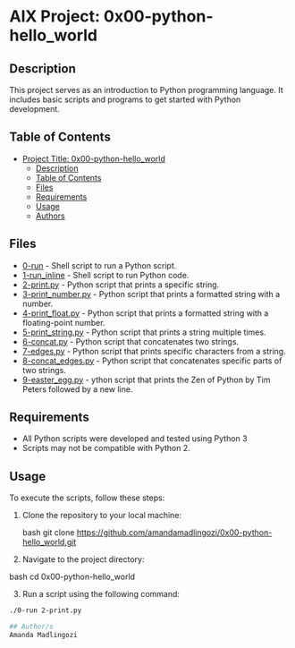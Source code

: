 # AlX Project: 0x00-python-hello_world

## Description
This project serves as an introduction to Python programming language. It includes basic scripts and programs to get started with Python development.

## Table of Contents
- [Project Title: 0x00-python-hello_world](#project-0x00-python-hello_world)
  - [Description](#description)
  - [Table of Contents](#table-of-contents)
  - [Files](#files)
  - [Requirements](#requirements)
  - [Usage](#usage)
  - [Authors](#authors)

## Files
- [0-run](./0-run) - Shell script to run a Python script.
- [1-run_inline](./1-run_inline) - Shell script to run Python code.
- [2-print.py](./2-print.py) - Python script that prints a specific string.
- [3-print_number.py](./3-print_number.py) - Python script that prints a formatted string with a number.
- [4-print_float.py](./4-print_float.py) - Python script that prints a formatted string with a floating-point number.
- [5-print_string.py](./5-print_string.py) - Python script that prints a string multiple times.
- [6-concat.py](./6-concat.py) - Python script that concatenates two strings.
- [7-edges.py](./7-edges.py) - Python script that prints specific characters from a string.
- [8-concat_edges.py](./8-concat_edges.py) - Python script that concatenates specific parts of two strings.
- [9-easter_egg.py](./9-easter_egg.py) - ython script that prints the Zen of Python by Tim Peters followed by a new line.

## Requirements
- All Python scripts were developed and tested using Python 3
- Scripts may not be compatible with Python 2.

## Usage
To execute the scripts, follow these steps:

1. Clone the repository to your local machine:

   bash
   git clone https://github.com/amandamadlingozi/0x00-python-hello_world.git

2.  Navigate to the project directory:

   bash
   cd 0x00-python-hello_world

3.  Run a script using the following command:

   ```bash
   ./0-run 2-print.py

## Author/s
Amanda Madlingozi
